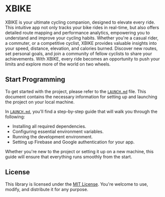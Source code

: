 # XBIKE

XBIKE is your ultimate cycling companion, designed to elevate every ride. This intuitive app not 
only tracks your bike rides in real-time, but also offers detailed route mapping and performance
analytics, empowering you to understand and improve your cycling habits. Whether you're a casual
rider, a commuter, or a competitive cyclist, XBIKE provides valuable insights into your speed, 
distance, elevation, and calories burned. Discover new routes, set personal goals, and join a community 
of fellow cyclists to share your achievements. With XBIKE, every ride becomes an opportunity to push 
your limits and explore more of the world on two wheels.

## Start Programming

To get started with the project, please refer to the [`LAUNCH.md`](docs/LAUNCH.md) file. 
This document contains the necessary information for setting up and launching the project on your local machine.

In [`LAUNCH.md`](docs/LAUNCH.md), you'll find a step-by-step guide that will walk you through the following:

- Installing all required dependencies.
- Configuring essential environment variables.
- Running the development environment.
- Setting up Firebase and Google authentication for your app.

Whether you're new to the project or setting it up on a new machine, this guide will ensure that 
everything runs smoothly from the start.

## License

This library is licensed under the [MIT License](LICENSE). You're welcome to use, modify, and distribute it for any purpose.
